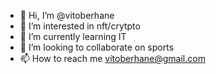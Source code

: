 - 👋 Hi, I’m @vitoberhane
- 👀 I’m interested in nft/crytpto
- 🌱 I’m currently learning IT
- 💞️ I’m looking to collaborate on sports
- 📫 How to reach me vitoberhane@gmail.com
<!---
vitoberhane/vitoberhane is a ✨ special ✨ repository because its `README.md` (this file) appears on your GitHub profile.
You can click the Preview link to take a look at your changes.
--->
